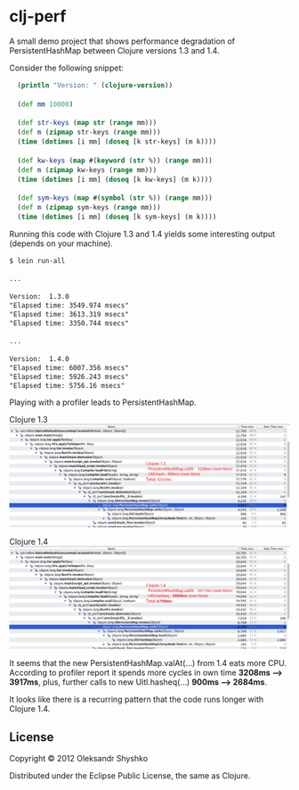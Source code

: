# clj-perf

A small demo project that shows performance degradation of PersistentHashMap
between Clojure versions 1.3 and 1.4.

Consider the following snippet:

```clj
  (println "Version: " (clojure-version))

  (def mm 10000)

  (def str-keys (map str (range mm)))
  (def m (zipmap str-keys (range mm)))
  (time (dotimes [i mm] (doseq [k str-keys] (m k))))

  (def kw-keys (map #(keyword (str %)) (range mm)))
  (def m (zipmap kw-keys (range mm)))
  (time (dotimes [i mm] (doseq [k kw-keys] (m k))))

  (def sym-keys (map #(symbol (str %)) (range mm)))
  (def m (zipmap sym-keys (range mm)))
  (time (dotimes [i mm] (doseq [k sym-keys] (m k))))
```

Running this code with Clojure 1.3 and 1.4 yields some interesting output (depends on your machine).

```
$ lein run-all

...

Version:  1.3.0
"Elapsed time: 3549.974 msecs"
"Elapsed time: 3613.319 msecs"
"Elapsed time: 3350.744 msecs"

...

Version:  1.4.0
"Elapsed time: 6007.356 msecs"
"Elapsed time: 5926.243 msecs"
"Elapsed time: 5756.16 msecs"
```

Playing with a profiler leads to PersistentHashMap.

Clojure 1.3
![image](https://github.com/oshyshko/clj-perf/raw/master/doc/clj_13.png)

Clojure 1.4
![image](https://github.com/oshyshko/clj-perf/raw/master/doc/clj_14.png)

It seems that the new PersistentHashMap.valAt(...) from 1.4 eats more CPU.
According to profiler report it spends more cycles in own time **3208ms --> 3917ms**, plus,
further calls to new Uitl.hasheq(...) **900ms --> 2684ms**.

It looks like there is a recurring pattern that the code runs longer with Clojure 1.4.


## License

Copyright © 2012 Oleksandr Shyshko

Distributed under the Eclipse Public License, the same as Clojure.
